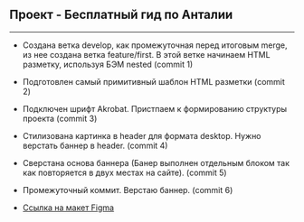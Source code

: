 ## Проект - Бесплатный гид по Анталии
---
* Создана ветка develop, как промежуточная перед итоговым merge, из нее создана ветка feature/first. В этой ветке начинаем HTML разметку, используя БЭМ nested (commit 1)
* Подготовлен самый примитивный шаблон HTML разметки (commit 2)
* Подключен шрифт Akrobat. Пристпаем к формированию структуры проекта (commit 3)
* Стилизована картинка в header для формата desktop. Нужно верстать баннер в header. (commit 4)
* Сверстана основа баннера (Банер выполнен отдельным блоком так как повторяется в двух местах на сайте). (commit 5)
* Промежуточный коммит. Верстаю баннер. (commit 6)

* [Ссылка на макет Figma](https://www.figma.com/file/RumZAqukPt8Pc9O6R5qdCf/%D0%91%D0%95%D0%A1%D0%9F%D0%9B%D0%90%D0%A2%D0%9D%D0%AB%D0%99-PDF-%D0%93%D0%98%D0%94-%D0%9F%D0%9E-%D0%90%D0%9B%D0%90%D0%9D%D0%98%D0%98?type=design&node-id=0-1&mode=design&t=C6YXRd8g64cz8K7Q-0)